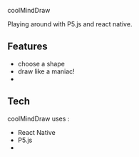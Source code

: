 coolMindDraw

Playing around with P5.js and react native.

## Features
- choose a shape
- draw like a maniac!
- 

## Tech

coolMindDraw uses :
- React Native
- P5.js
- 